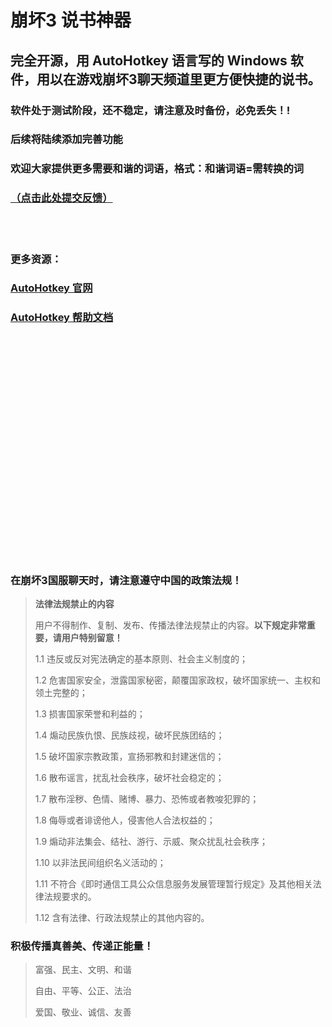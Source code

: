 # 崩坏3 说书神器

## 完全开源，用 AutoHotkey 语言写的 Windows 软件，用以在游戏崩坏3聊天频道里更方便快捷的说书。

### 软件处于测试阶段，还不稳定，请注意及时备份，必免丢失！!

### 后续将陆续添加完善功能

### 欢迎大家提供更多需要和谐的词语，格式：和谐词语=需转换的词

### [（点击此处提交反馈）](https://github.com/HolyshitOvO/BH3-StoryTeller/issues)

<br>
<br>

### 更多资源：

### [AutoHotkey 官网](https://www.autohotkey.com)

### [AutoHotkey 帮助文档](https://wyagd001.github.io/zh-cn/docs/)

<br>
<br>
<br>
<br>
<br>
<br>
<br>
<br>
<br>
<br>
<br>
<br>
<br>
<br>
<br>
<br>
<br>
<br>
<br>
<br>
<br>

### 在崩坏3国服聊天时，请注意遵守中国的政策法规！

> **法律法规禁止的内容**
> 
> 用户不得制作、复制、发布、传播法律法规禁止的内容。**以下规定非常重要，请用户特别留意！**
> 
> 1.1 违反或反对宪法确定的基本原则、社会主义制度的；
> 
> 1.2 危害国家安全，泄露国家秘密，颠覆国家政权，破坏国家统一、主权和领土完整的；
> 
> 1.3 损害国家荣誉和利益的；
> 
> 1.4 煽动民族仇恨、民族歧视，破坏民族团结的；
> 
> 1.5 破坏国家宗教政策，宣扬邪教和封建迷信的；
> 
> 1.6 散布谣言，扰乱社会秩序，破坏社会稳定的；
> 
> 1.7 散布淫秽、色情、赌博、暴力、恐怖或者教唆犯罪的；
> 
> 1.8 侮辱或者诽谤他人，侵害他人合法权益的；
> 
> 1.9 煽动非法集会、结社、游行、示威、聚众扰乱社会秩序；
> 
> 1.10 以非法民间组织名义活动的；
> 
> 1.11 不符合《即时通信工具公众信息服务发展管理暂行规定》及其他相关法律法规要求的。
> 
> 1.12 含有法律、行政法规禁止的其他内容的。

### 积极传播真善美、传递正能量！

> 富强、民主、文明、和谐
> 
> 自由、平等、公正、法治
> 
> 爱国、敬业、诚信、友善

